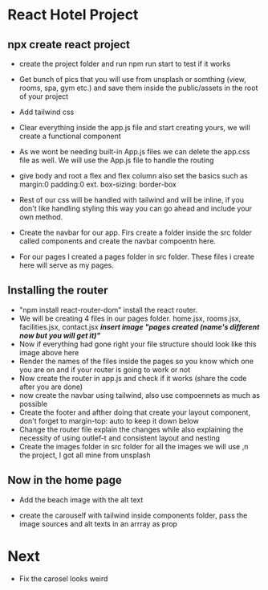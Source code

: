 # React Hotel Project
## npx create react project
*   create the project folder and run npm run start to test if it works

*   Get bunch of pics that you will use from unsplash or somthing (view, rooms, spa, gym etc.) and save them inside the public/assets in the root of your project

*   Add tailwind css

*   Clear everything inside the app.js file and start creating yours, we will create a functional component

*   As we wont be needing built-in App.js files we can delete the app.css file as well. We will use the App.js file to handle the routing

*   give body and root a flex and flex column also set the basics such as margin:0 padding:0 ext. box-sizing: border-box

*   Rest of our css will be handled with tailwind and will be inline, if you don't like handling styling this way you can go ahead and include your own method. 

*   Create the navbar for our app. Firs create a folder inside the src folder called components and create the navbar compoentn here. 

* For our pages I created a pages folder in src folder. These files i create here will serve as my pages. 

## Installing the router

* "npm install react-router-dom" install the react router. 
* We will be creating 4 files in our pages folder. home.jsx, rooms.jsx, facilities.jsx, contact.jsx
***insert image "pages created (name's different now but you will get it)"***
* Now if everything had gone right your file structure should look like this image above here
* Render the names of the files inside the pages so you know which one you are on and if your router is going to work or not
* Now create the router in app.js and check if it works (share the code after you are done)
* now create the navbar using tailwind, also use compoennets as much as possible
* Create the footer and afther doing that create your layout component, don't forget to margin-top: auto to keep it down below
* Change the router file explain the changes while also explaining the necessity of using outlef-t and consistent layout and nesting
* Create the images folder in src folder for all the images we will use ,n the project, I got all mine from unsplash

## Now in the home page
* Add the beach image with the alt text

* create the carouself with tailwind inside components folder, pass the image sources and alt texts in an arrray as prop


# Next
* Fix the carosel looks weird